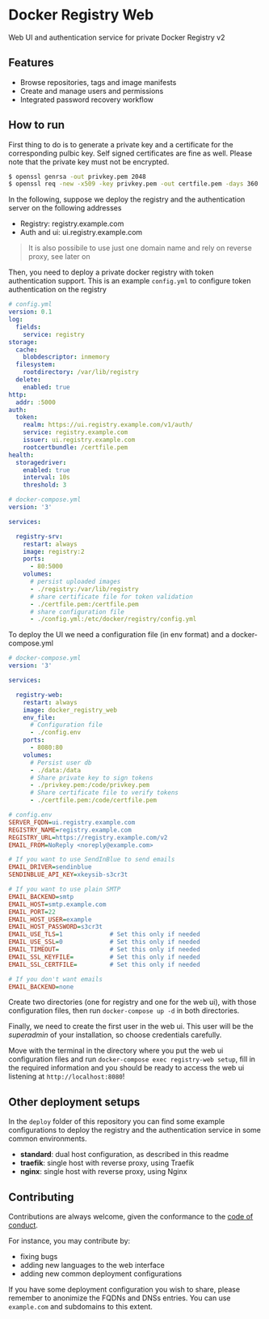 # Docker Registry Web

Web UI and authentication service for private Docker Registry v2

## Features

- Browse repositories, tags and image manifests
- Create and manage users and permissions
- Integrated password recovery workflow

## How to run

First thing to do is to generate a private key and a certificate for the corresponding pulbic key. Self signed certificates are fine as well. Please note that the private key must not be encrypted.

```sh
$ openssl genrsa -out privkey.pem 2048
$ openssl req -new -x509 -key privkey.pem -out certfile.pem -days 360
```

In the following, suppose we deploy the registry and the authentication server on the following addresses

- Registry: registry.example.com
- Auth and ui: ui.registry.example.com

> It is also possibile to use just one domain name and rely on reverse proxy, see later on

Then, you need to deploy a private docker registry with token authentication support. This is an example `config.yml` to configure token authentication on the registry

```yml
# config.yml
version: 0.1
log:
  fields:
    service: registry
storage:
  cache:
    blobdescriptor: inmemory
  filesystem:
    rootdirectory: /var/lib/registry
  delete:
    enabled: true
http:
  addr: :5000
auth:
  token:
    realm: https://ui.registry.example.com/v1/auth/
    service: registry.example.com
    issuer: ui.registry.example.com
    rootcertbundle: /certfile.pem
health:
  storagedriver:
    enabled: true
    interval: 10s
    threshold: 3
```

```yml
# docker-compose.yml
version: '3'

services:

  registry-srv:
    restart: always
    image: registry:2
    ports:
      - 80:5000
    volumes:
      # persist uploaded images
      - ./registry:/var/lib/registry
      # share certificate file for token validation
      - ./certfile.pem:/certfile.pem
      # share configuration file
      - ./config.yml:/etc/docker/registry/config.yml

```

To deploy the UI we need a configuration file (in env format) and a docker-compose.yml

```yml
# docker-compose.yml
version: '3'

services:

  registry-web:
    restart: always
    image: docker_registry_web
    env_file:
      # Configuration file
      - ./config.env
    ports:
      - 8080:80
    volumes:
      # Persist user db
      - ./data:/data
      # Share private key to sign tokens
      - ./privkey.pem:/code/privkey.pem
      # Share certificate file to verify tokens
      - ./certfile.pem:/code/certfile.pem
```

```ini
# config.env
SERVER_FQDN=ui.registry.example.com
REGISTRY_NAME=registry.example.com
REGISTRY_URL=https://registry.example.com/v2
EMAIL_FROM=NoReply <noreply@example.com>

# If you want to use SendInBlue to send emails
EMAIL_DRIVER=sendinblue
SENDINBLUE_API_KEY=xkeysib-s3cr3t

# If you want to use plain SMTP
EMAIL_BACKEND=smtp
EMAIL_HOST=smtp.example.com
EMAIL_PORT=22
EMAIL_HOST_USER=example
EMAIL_HOST_PASSWORD=s3cr3t
EMAIL_USE_TLS=1             # Set this only if needed
EMAIL_USE_SSL=0             # Set this only if needed
EMAIL_TIMEOUT=              # Set this only if needed
EMAIL_SSL_KEYFILE=          # Set this only if needed
EMAIL_SSL_CERTFILE=         # Set this only if needed

# If you don't want emails
EMAIL_BACKEND=none
```

Create two directories (one for registry and one for the web ui), with those configuration files, then run `docker-compose up -d` in both directories.

Finally, we need to create the first user in the web ui. This user will be the *superadmin* of your installation, so choose credentials carefully.

Move with the terminal in the directory where you put the web ui configuration files and run `docker-compose exec registry-web setup`, fill in the required information and you should be ready to access the web ui listening at `http://localhost:8080`! 

## Other deployment setups

In the `deploy` folder of this repository you can find some example configurations to deploy the registry and the authentication service in some common environments.

- **standard**: dual host configuration, as described in this readme
- **traefik**: single host with reverse proxy, using Traefik
- **nginx**: single host with reverse proxy, using Nginx

## Contributing

Contributions are always welcome, given the conformance to the [code of conduct](https://github.com/inmagik/docker-registry-ui/blob/main/CODE_OF_CONDUCT.md).

For instance, you may contribute by:

- fixing bugs
- adding new languages to the web interface
- adding new common deployment configurations

If you have some deployment configuration you wish to share, please remember to anonimize the FQDNs and DNSs entries. You can use `example.com` and subdomains to this extent. 